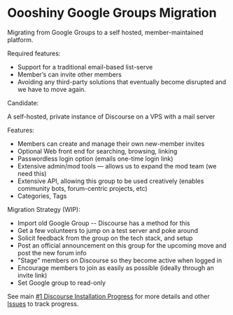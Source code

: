# Oooshiny Google Groups Migration

Migrating from Google Groups to a self hosted, member-maintained platform.

Required features:

- Support for a traditional email-based list-serve
- Member’s can invite other members
- Avoiding any third-party solutions that eventually become disrupted and we have to move again.

Candidate:

A self-hosted, private instance of Discourse on a VPS with a mail server

Features:

- Members can create and manage their own new-member invites
- Optional Web front end for searching, browsing, linking
- Passwordless login option (emails one-time login link)
- Extensive admin/mod tools — allows us to expand the mod team (we need this)
- Extensive API, allowing this group to be used creatively (enables community bots, forum-centric projects, etc)
- Categories, Tags

Migration Strategy (WIP):

- Import old Google Group -- Discourse has a method for this
- Get a few volunteers to jump on a test server and poke around
- Solicit feedback from the group on the tech stack, and setup
- Post an official announcement on this group for the upcoming move and post the new forum info
- "Stage" members on Discourse so they become active when logged in
- Encourage members to join as easily as possible (ideally through an invite link)
- Set Google group to read-only

See main [#1 Discourse Installation Progress](https://github.com/OooShiny-Community/migration/issues/1) for more details and other [Issues](https://github.com/OooShiny-Community/migration/issues) to track progress.
